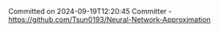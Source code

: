 Committed on 2024-09-19T12:20:45 
Committer - https://github.com/Tsun0193/Neural-Network-Approximation